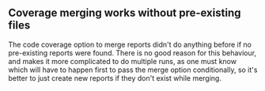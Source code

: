 ## Coverage merging works without pre-existing files

The code coverage option to merge reports didn't do anything before if no
pre-existing reports were found. There is no good reason for this behaviour, and
makes it more complicated to do multiple runs, as one must know which will have
to happen first to pass the merge option conditionally, so it's better to just
create new reports if they don't exist while merging.
